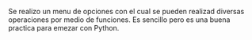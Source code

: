 Se realizo un menu de opciones con el cual se pueden realizad diversas operaciones por medio de funciones. Es sencillo pero es una buena practica para emezar con Python.
